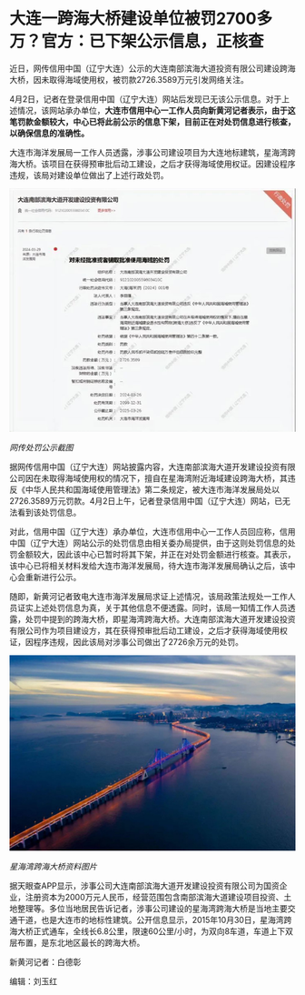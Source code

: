 # 大连一跨海大桥建设单位被罚2700多万？官方：已下架公示信息，正核查

近日，网传信用中国（辽宁大连）公示的大连南部滨海大道投资有限公司建设跨海大桥，因未取得海域使用权，被罚款2726.3589万元引发网络关注。

4月2日，记者在登录信用中国（辽宁大连）网站后发现已无该公示信息。对于上述情况，该网站承办单位，**大连市信用中心一工作人员向新黄河记者表示，由于这笔罚款金额较大，中心已将此前公示的信息下架，目前正在对处罚信息进行核查，以确保信息的准确性。**

大连市海洋发展局一工作人员透露，涉事公司建设项目为大连地标建筑，星海湾跨海大桥。该项目在获得预审批后动工建设，之后才获得海域使用权证。因建设程序违规，该局对建设单位做出了上述行政处罚。

![6d1fb17aa8e3aa7d875e8532bfaf7154.jpg](https://raw.githubusercontent.com/qqhsx/qqnews_image/main/2024/04/02/大连一跨海大桥建设单位被罚2700多万？官方：已下架公示信息，正核查/6d1fb17aa8e3aa7d875e8532bfaf7154.jpg)

_网传处罚公示截图_

据网传信用中国（辽宁大连）网站披露内容，大连南部滨海大道开发建设投资有限公司因在未取得海域使用权的情况下，擅自在星海湾附近海域建设跨海大桥，其违反《中华人民共和国海域使用管理法》第二条规定，被大连市海洋发展局处以2726.3589万元罚款。4月2日上午，记者登录信用中国（辽宁大连）网站，已无法看到该处罚信息。

对此，信用中国（辽宁大连）承办单位，大连市信用中心一工作人员回应称，信用中国（辽宁大连）网站公示的处罚信息由相关委办局提供，由于这则处罚信息的处罚金额较大，因此该中心已暂时将其下架，并正在对处罚金额进行核查。其表示，该中心已将相关材料发给大连市海洋发展局，待大连市海洋发展局确认之后，该中心会重新进行公示。

随即，新黄河记者致电大连市海洋发展局求证上述情况，该局政策法规处一工作人员证实上述处罚信息为真，关于其他信息不便透露。同时，该局一知情工作人员透露，处罚中提到的跨海大桥，即星海湾跨海大桥。大连南部滨海大道开发建设投资有限公司作为项目建设方，其在获得预审批后动工建设，之后才获得海域使用权证，因程序违规，因此该局对涉事公司做出了2726余万元的处罚。

![dbce81e2959a03777cbb39dc54d9c1bb.jpg](https://raw.githubusercontent.com/qqhsx/qqnews_image/main/2024/04/02/大连一跨海大桥建设单位被罚2700多万？官方：已下架公示信息，正核查/dbce81e2959a03777cbb39dc54d9c1bb.jpg)

_星海湾跨海大桥资料图片_

据天眼查APP显示，涉事公司大连南部滨海大道开发建设投资有限公司为国资企业，注册资本为2000万元人民币，经营范围包含南部滨海大道建设项目投资、土地整理等。多位当地居民告诉记者，涉事公司建设的星海湾跨海大桥是当地主要交通干道，也是大连市的地标性建筑。公开信息显示，2015年10月30日，星海湾跨海大桥正式通车，全线长6.8公里，限速60公里/小时，为双向8车道，车道上下双层布置，是东北地区最长的跨海大桥。

新黄河记者：白德彰

编辑：刘玉红


